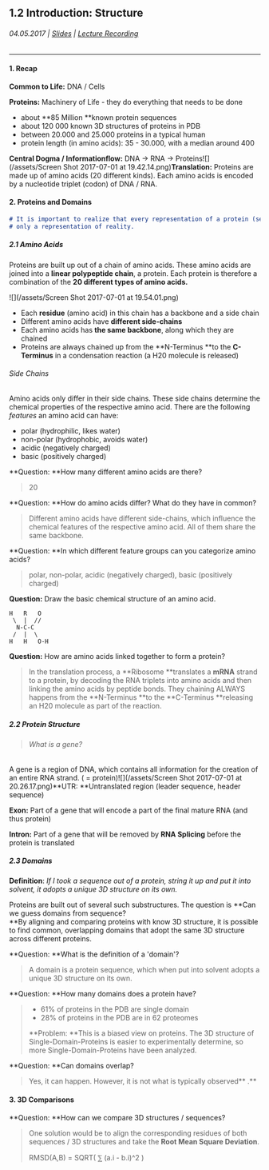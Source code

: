 ## 1.2 Introduction: Structure

###### 04.05.2017 \| [Slides](https://www.rostlab.org/sites/default/files/fileadmin/teaching/SoSe17/PP1CS/cb1e_20170504_intro2_structure.pdf) \| [Lecture Recording ](https://www.youtube.com/watch?v=8g0G5C4rRNA&list=PLg46T0OlBIJ9abbsmUL-ux24DCpoUlC1J&index=2)

---

#### 1. Recap

**Common to Life:** DNA / Cells

**Proteins:** Machinery of Life - they do everything that needs to be done

* about **85 Million **known protein sequences
* about 120 000 known 3D structures of proteins in PDB
* between 20.000 and 25.000 proteins in a typical human
* protein length \(in amino acids\): 35 - 30.000, with a median around 400

**Central Dogma / Informationflow:** DNA -&gt; RNA -&gt; Proteins![](/assets/Screen Shot 2017-07-01 at 19.42.14.png)**Translation:** Proteins are made up of amino acids \(20 different kinds\). Each amino acids is encoded by a nucleotide triplet \(codon\) of DNA / RNA.

#### 2. Proteins and Domains

```markdown
# It is important to realize that every representation of a protein (sequence, image, ...) is 
# only a representation of reality.
```

##### 2.1 Amino Acids

Proteins are built up out of a chain of amino acids. These amino acids are joined into a **linear polypeptide chain**, a protein. Each protein is therefore a combination of the **20 different types of amino acids.**

![](/assets/Screen Shot 2017-07-01 at 19.54.01.png)

* Each **residue** \(amino acid\) in this chain has a backbone and a side chain
* Different amino acids have **different side-chains**
* Each amino acids has **the same backbone**, along which they are chained
* Proteins are always chained up from the **N-Terminus **to the **C-Terminus** in a condensation reaction 
  \(a H20 molecule is released\)

###### Side Chains

Amino acids only differ in their side chains. These side chains determine the chemical properties of the respective amino acid. There are the following _features_ an amino acid can have:

* polar \(hydrophilic, likes water\)
* non-polar \(hydrophobic, avoids water\)
* acidic \(negatively charged\)
* basic \(positively charged\)

**Question: **How many different amino acids are there?

> 20

**Question: **How do amino acids differ? What do they have in common?

> Different amino acids have different side-chains, which influence the chemical features of the respective amino acid. All of them share the same backbone.

**Question: **In which different feature groups can you categorize amino acids?

> polar, non-polar, acidic \(negatively charged\), basic \(positively charged\)

**Question:** Draw the basic chemical structure of an amino acid.

```
H   R   O
 \  |  //
  N-C-C
 /  |  \
H   H   O-H
```

**Question:** How are amino acids linked together to form a protein?

> In the translation process, a **Ribosome **translates a **mRNA** strand to a protein, by decoding the RNA triplets into amino acids and then linking the amino acids by peptide bonds. They chaining ALWAYS happens from the **N-Terminus **to the **C-Terminus  **releasing an H20 molecule as part of the reaction.

##### 2.2 Protein Structure

> ###### What is a gene?

A gene is a region of DNA, which contains all information for the creation of an entire RNA strand. \( = protein\)![](/assets/Screen Shot 2017-07-01 at 20.26.17.png)**UTR: **Untranslated region \(leader sequence, header sequence\)

**Exon:** Part of a gene that will encode a part of the final mature RNA \(and thus protein\)

**Intron:** Part of a gene that will be removed by **RNA Splicing** before the protein is translated

##### 2.3 Domains

**Definition**: _If I took a sequence out of a protein, string it up and put it into solvent, it adopts a unique 3D structure on its own._

Proteins are built out of several such substructures. The question is **Can we guess domains from sequence?    
**By aligning and comparing proteins with know 3D structure, it is possible to find common, overlapping domains that adopt the same 3D structure across different proteins.

**Question: **What is the definition of a 'domain'?

> A domain is a protein sequence, which when put into solvent adopts a unique 3D structure on its own.

**Question: **How many domains does a protein have?

> * 61% of proteins in the PDB are single domain
> * 28% of proteins in the PDB are in 62 proteomes
>
> **Problem: **This is a biased view on proteins. The 3D structure of Single-Domain-Proteins is easier to experimentally determine, so more Single-Domain-Proteins have been analyzed.

**Question: **Can domains overlap?

> Yes, it can happen. However, it is not what is typically observed** .**

#### 3. 3D Comparisons

**Question: **How can we compare 3D structures / sequences?

> One solution would be to align the corresponding residues of both sequences / 3D structures and take the **Root Mean Square Deviation**. 
>
> RMSD\(A,B\) = SQRT\( ⅀ \(a.i - b.i\)^2 \)





